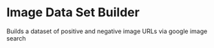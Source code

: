 # Image Data Set Builder
Builds a dataset of positive and negative image URLs via google image search
